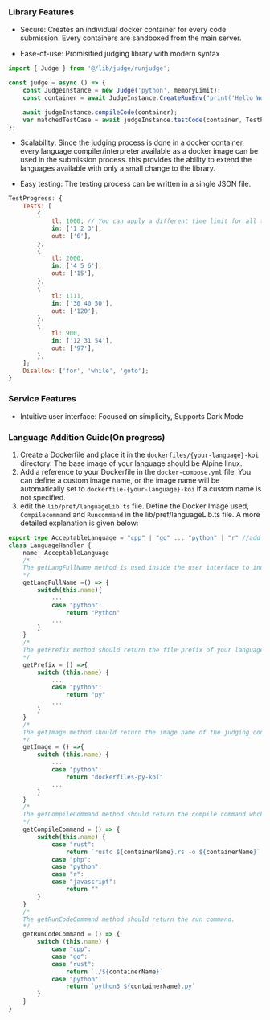 ### Library Features

- Secure: Creates an individual docker container for every code submission. Every containers are sandboxed from the main server.

- Ease-of-use: Promisified judging library with modern syntax

```js
import { Judge } from '@/lib/judge/runjudge';

const judge = async () => {
	const JudgeInstance = new Judge('python', memoryLimit);
	const container = await JudgeInstance.CreateRunEnv("print('Hello World')");

	await judgeInstance.compileCode(container);
	var matchedTestCase = await judgeInstance.testCode(container, TestProgress);
};
```

- Scalability: Since the judging process is done in a docker container, every language compiler/interpreter available as a docker image can be used in the submission process. this provides the ability to extend the languages available with only a small change to the library.

- Easy testing: The testing process can be written in a single JSON file.

```js
TestProgress: {
	Tests: [
		{
			tl: 1000, // You can apply a different time limit for all test case
			in: ['1 2 3'],
			out: ['6'],
		},
		{
			tl: 2000,
			in: ['4 5 6'],
			out: ['15'],
		},
		{
			tl: 1111,
			in: ['30 40 50'],
			out: ['120'],
		},
		{
			tl: 900,
			in: ['12 31 54'],
			out: ['97'],
		},
	];
	Disallow: ['for', 'while', 'goto'];
}
```

### Service Features

- Intuitive user interface: Focused on simplicity, Supports Dark Mode

### Language Addition Guide(On progress)

1. Create a Dockerfile and place it in the `dockerfiles/{your-language}-koi` directory. The base image of your language should be Alpine linux.
2. Add a reference to your Dockerfile in the `docker-compose.yml` file. You can define a custom image name, or the image name will be automatically set to `dockerfile-{your-language}-koi` if a custom name is not specified.
3. edit the `lib/pref/languageLib.ts` file. Define the Docker Image used, `Compilecommand` and `Runcommand` in the lib/pref/languageLib.ts file. A more detailed explanation is given below:

```ts
export type AcceptableLanguage = "cpp" | "go" ... "python" | "r" //add your language here
class LanguageHandler {
	name: AcceptableLanguage
	/*
	The getLangFullName method is used inside the user interface to indicate the user the language's real full name. You need to add your case, and make it return the full name of your language (for instance, Golang for go, JavaScript for javascript)
	*/
	getLangFullName =() => {
		switch(this.name){
			...
			case "python":
				return "Python"
			...
		}
	}
	/*
	The getPrefix method should return the file prefix of your language. Add the proper file prefix(for instance, py for python)
	*/
	getPrefix = () =>{
        switch (this.name) {
			...
            case "python":
                return "py"
			...
		}
	}
	/*
	The getImage method should return the image name of the judging container. It should be dockerfile-{your-language}-koi by default, if a custom image name isn't defined on step 2 above.
	*/
	getImage = () =>{
		switch (this.name) {
			...
			case "python":
				return "dockerfiles-py-koi"
			...
		}
	}
	/*
	The getCompileCommand method should return the compile command whch will be executed in the compile progress. The temporary filename is identical to the containerName variable. If your language doesn't require compilling, return a blank string("").
	*/
	getCompileCommand = () => {
		switch(this.name) {
			case "rust":
				return `rustc ${containerName}.rs -o ${containerName}`
			case "php":
			case "python":
			case "r":
			case "javascript":
				return ""
		}
	}
	/*
	The getRunCodeCommand method should return the run command.
	*/
	getRunCodeCommand = () => {
		switch (this.name) {
			case "cpp":
            case "go":
            case "rust":
                return `./${containerName}`
            case "python":
                return `python3 ${containerName}.py`
		}
	}
}
```
